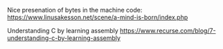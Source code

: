 Nice presenation of bytes in the machine code:
    https://www.linusakesson.net/scene/a-mind-is-born/index.php


Understanding C by learning assembly
    https://www.recurse.com/blog/7-understanding-c-by-learning-assembly

